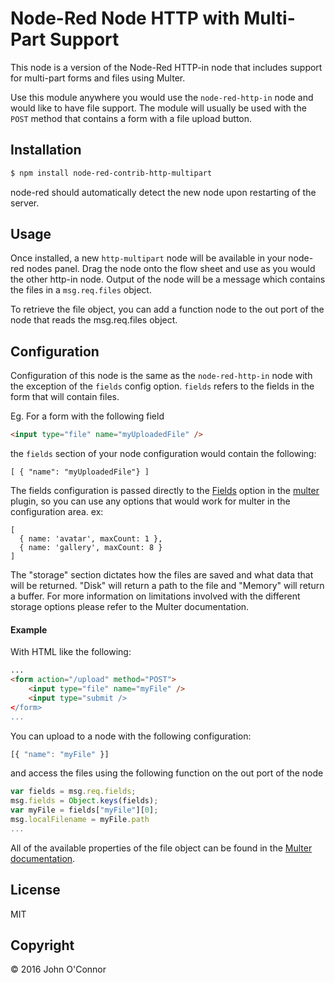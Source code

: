 # Node-Red Node HTTP with Multi-Part Support

This node is a version of the Node-Red HTTP-in node that includes support for multi-part forms and files using Multer.

Use this module anywhere you would use the `node-red-http-in` node and would like to have file support.  The module will usually be used with the `POST` method that contains a form with a file upload button.

## Installation

```sh
$ npm install node-red-contrib-http-multipart
```
node-red should automatically detect the new node upon restarting of the server.

## Usage
Once installed, a new `http-multipart` node will be available in your node-red nodes panel. Drag the node onto the flow sheet and use as you would the other http-in node.  Output of the node will be a message which contains the files in a `msg.req.files` object.

To retrieve the file object, you can add a function node to the out port of the node that reads the msg.req.files object.

## Configuration
Configuration of this node is the same as the `node-red-http-in` node with the exception of the `fields` config option.  `fields` refers to the fields in the form that will contain files.

Eg. For a form with the following field
```html
<input type="file" name="myUploadedFile" />
```
the `fields` section of your node configuration would contain the following:
```
[ { "name": "myUploadedFile"} ]
```
The fields configuration is passed directly to the [Fields](https://github.com/expressjs/multer#fieldsfields) option in the [multer](https://github.com/expressjs/multer) plugin, so you can use any options that would work for multer in the configuration area.
ex:
```
[
  { name: 'avatar', maxCount: 1 },
  { name: 'gallery', maxCount: 8 }
]
```

The "storage" section dictates how the files are saved and what data that will be returned. "Disk" will return a path to the file and "Memory" will return a buffer. For more information on limitations involved with the different storage options please refer to the Multer documentation.

#### Example
With HTML like the following:
```html
...
<form action="/upload" method="POST">
    <input type="file" name="myFile" />
    <input type="submit />
</form>
...
```
You can upload to a node with the following configuration:
```javascript
[{ "name": "myFile" }]
```

and access the files using the following function on the out port of the node
```javascript
var fields = msg.req.fields;
msg.fields = Object.keys(fields);
var myFile = fields["myFile"][0];
msg.localFilename = myFile.path
...
```
All of the available properties of the file object can be found in the [Multer documentation](https://www.npmjs.com/package/multer#file-information).

License
----

MIT

Copyright
----

&copy; 2016 John O'Connor
